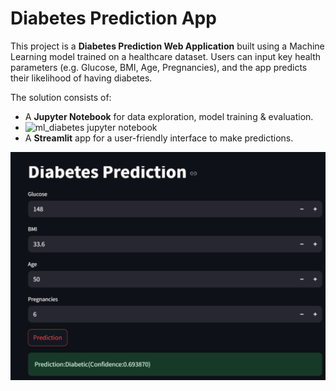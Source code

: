 # Diabetes Prediction App

This project is a **Diabetes Prediction Web Application** built using a Machine Learning model trained on a healthcare dataset. Users can input key health parameters (e.g. Glucose, BMI, Age, Pregnancies), and the app predicts their likelihood of having diabetes.

The solution consists of:
- A **Jupyter Notebook** for data exploration, model training & evaluation.
- ![ml_diabetes jupyter notebook](https://github.com/shirleychidinma24/Diabetes_Prediction/blob/main/Ml_Project.ipynb)
- A **Streamlit** app for a user-friendly interface to make predictions.

![App Screenshot](https://github.com/shirleychidinma24/Diabetes_Prediction/blob/main/Diabetes%20prediction%20screenshot.png)
